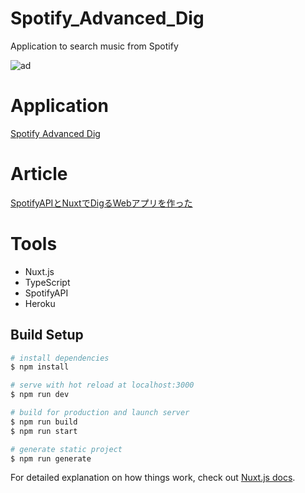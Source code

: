 # Spotify_Advanced_Dig

Application to search music from Spotify

![ad](https://user-images.githubusercontent.com/62199197/118910373-4d9b7f00-b95f-11eb-8c58-f5664e50da55.png)

# Application

[Spotify Advanced Dig](https://spotify-dig.herokuapp.com/app)

# Article

[SpotifyAPIとNuxtでDigるWebアプリを作った](https://qiita.com/ToYeah0102/items/72f8fc8be5a9e8a2fb99)

# Tools
- Nuxt.js
- TypeScript
- SpotifyAPI
- Heroku

## Build Setup

```bash
# install dependencies
$ npm install

# serve with hot reload at localhost:3000
$ npm run dev

# build for production and launch server
$ npm run build
$ npm run start

# generate static project
$ npm run generate
```

For detailed explanation on how things work, check out [Nuxt.js docs](https://nuxtjs.org).
